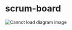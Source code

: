 # scrum-board
![Cannot load diagram image](https://github.com/ZhigarinKirill/scrum-board/tree/dev/db_diagram/diagram.jpg)